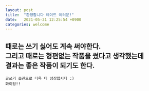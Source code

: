 ```yaml
---
layout: post
title:  "환영합니다 레이드 여러분!"
date:   2021-05-31 12:25:54 +0900
categories: welcome
---
```


때로는 쓰기 싫어도 계속 써야한다.   
그리고 때로는 형편없는 작품을 썼다고 생각했는데    
결과는 좋은 작품이 되기도 한다.
-------------

```
글쓰기 습관으로 더욱 더 성장합시다 :)    
화이팅!!
```

